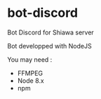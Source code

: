 # bot-discord
Bot Discord for Shiawa server

Bot developped with NodeJS

You may need : 
* FFMPEG
* Node 8.x
* npm
